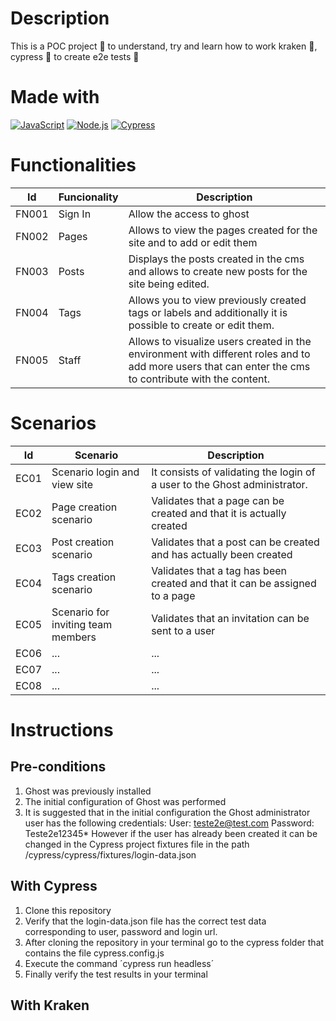 # Description
This is a POC project 🧪 to understand, try and learn how to work kraken 🐙, cypress 🤖 to create e2e tests 🧪

# Made with
[![JavaScript](https://img.shields.io/badge/javascript-ead547?style=for-the-badge&logo=javascript&logoColor=white&labelColor=000000)]()
[![Node.js](https://img.shields.io/badge/node.js-76c339?style=for-the-badge&logo=node.js&logoColor=white&labelColor=000000)]()
[![Cypress](https://img.shields.io/badge/Cypress-027780?style=for-the-badge&logo=cypress&logoColor=white&labelColor=000000)]()


# Functionalities
|Id|Funcionality|Description|
|--|--|--|
|FN001|Sign In|Allow the access to ghost|
|FN002|Pages|Allows to view the pages created for the site and to add or edit them|
|FN003|Posts|Displays the posts created in the cms and allows to create new posts for the site being edited.|
|FN004|Tags|Allows you to view previously created tags or labels and additionally it is possible to create or edit them.|
|FN005|Staff|Allows to visualize users created in the environment with different roles and to add more users that can enter the cms to contribute with the content.|

# Scenarios
|Id|Scenario|Description|
|--|--|--|
|EC01|Scenario login and view site|It consists of validating the login of a user to the Ghost administrator.|
|EC02|Page creation scenario|Validates that a page can be created and that it is actually created|
|EC03|Post creation scenario|Validates that a post can be created and has actually been created|
|EC04|Tags creation scenario|Validates that a tag has been created and that it can be assigned to a page|
|EC05|Scenario for inviting team members|Validates that an invitation can be sent to a user|
|EC06|...|...|
|EC07|...|...|
|EC08|...|...|

# Instructions
## Pre-conditions
1. Ghost was previously installed
2. The initial configuration of Ghost was performed
3. It is suggested that in the initial configuration the Ghost administrator user has the following credentials: 
User: teste2e@test.com 
Password: Teste2e12345*
However if the user has already been created it can be changed in the Cypress project fixtures file in the path /cypress/cypress/fixtures/login-data.json


## With Cypress
1. Clone this repository
2. Verify that the login-data.json file has the correct test data corresponding to user, password and login url.
3. After cloning the repository in your terminal go to the cypress folder that contains the file cypress.config.js 
4. Execute the command ´cypress run headless´
5. Finally verify the test results in your terminal




## With Kraken
